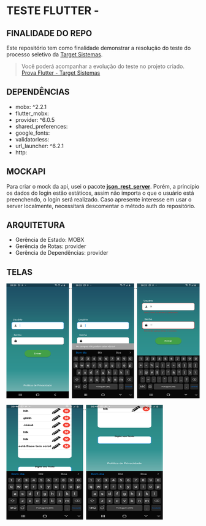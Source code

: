 # TESTE FLUTTER - 

## FINALIDADE DO REPO

Este repositório tem como finalidade demonstrar a resolução do teste do processo seletivo da [Target Sistemas](https://github.com/jcarloscody/prova_flutter_targetSistemas/blob/master/prova/prova_flutter-%20TargetSistemas.pdf).

> Você poderá acompanhar a evolução do teste no projeto criado.  [Prova Flutter - Target Sistemas](https://github.com/users/jcarloscody/projects/3/views/1)

## DEPENDÊNCIAS
-   mobx: ^2.2.1
-   flutter_mobx:
-   provider: ^6.0.5
-   shared_preferences:
-   google_fonts:
-   validatorless:
-   url_launcher: ^6.2.1
-   http:


## MOCKAPI
Para criar o mock da api, usei o pacote **[json_rest_server](https://pub.dev/packages/json_rest_server)**. Porém, a princípio os dados do login estão estáticos, assim não importa o que o usuário está preenchendo, o login será realizado. Caso apresente interesse em usar o server localmente, necessitará descomentar o método auth do repositório.

## ARQUITETURA
- Gerência de Estado: MOBX
- Gerência de Rotas: provider
- Gerência de Dependências: provider


## TELAS

<div style="display: flex;">
<img src="https://raw.githubusercontent.com/jcarloscody/prova_flutter_targetSistemas/master/prova/Screenshot_20231105-202131.png?token=GHSAT0AAAAAACJ3XSSFJPLTYXQVA76FHQ2IZKIFQ5Q" width="200" height="300" >
..
<img src="https://raw.githubusercontent.com/jcarloscody/prova_flutter_targetSistemas/master/prova/Screenshot_20231105-202230.png?token=GHSAT0AAAAAACJ3XSSE7RSNZHNRTJ6CBIZGZKIF2NA" width="200" height="300" >
..
<img src="https://raw.githubusercontent.com/jcarloscody/prova_flutter_targetSistemas/master/prova/Screenshot_20231105-202253.png?token=GHSAT0AAAAAACJ3XSSFAQ7GI4ABYINCMGK6ZKIF26A" width="200" height="300" >
</div>

<br/>
<div style="display: flex;">
<img src="https://raw.githubusercontent.com/jcarloscody/prova_flutter_targetSistemas/master/prova/Screenshot_20231105-204611.png?token=GHSAT0AAAAAACJ3XSSEMO3QMY4E4M6XZLYIZKIF4BQ" width="200" height="300" >
..
<img src="https://raw.githubusercontent.com/jcarloscody/prova_flutter_targetSistemas/master/prova/Screenshot_20231105-204514.png?token=GHSAT0AAAAAACJ3XSSFMLHIDIKQ4E6XQGVYZKIF3TQ" width="200" height="300" >

</div>


